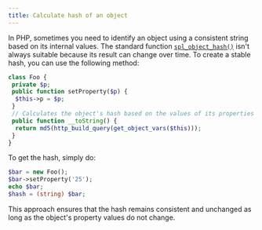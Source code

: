 ```yaml
---
title: Calculate hash of an object
---
```


In PHP, sometimes you need to identify an object using a consistent string based 
on its internal values. The standard function [`spl_object_hash()`](http://php.net/manual/en/function.spl-object-hash.php) 
isn't always suitable because its result can change over time. To create 
a stable hash, you can use the following method:



```php
class Foo {
 private $p;
 public function setProperty($p) {
  $this->p = $p;
 }
 // Calculates the object's hash based on the values of its properties
 public function __toString() {
  return md5(http_build_query(get_object_vars($this)));
 }
}
```

To get the hash, simply do:

```php
$bar = new Foo();
$bar->setProperty('25');
echo $bar;
$hash = (string) $bar;
```

This approach ensures that the hash remains consistent and unchanged as long as the object's property values do not change.
